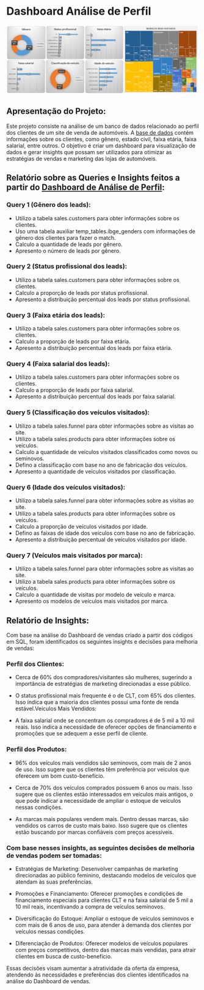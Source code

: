 # Dashboard Análise de Perfil
![Dashboard de Verdas](https://github.com/waltercrastobr/Dashboard-Analise-Perfil/blob/main/dashboard_analise_perfil.PNG)

## Apresentação do Projeto:

Este projeto consiste na análise de um banco de dados relacionado ao perfil dos clientes de um site de venda de automóveis. A [base de dados](https://github.com/waltercrastobr/Dashboard-Analise-Perfil/blob/main/banco_de_dados.sql) contém informações sobre os clientes, como gênero, estado civil, faixa etária, faixa salarial, entre outros. O objetivo é criar um dashboard para visualização de dados e gerar insights que possam ser utilizados para otimizar as estratégias de vendas e marketing das lojas de automóveis.

## Relatório sobre as Queries e Insights feitos a partir do [Dashboard de Análise de Perfil](https://github.com/waltercrastobr/Dashboard-Analise-Perfil/blob/main/Projeto%20An%C3%A1lise%20de%20Perfil.xlsx):

### Query 1 (Gênero dos leads):

- Utilizo a tabela sales.customers para obter informações sobre os clientes.
- Uso uma tabela auxiliar temp_tables.ibge_genders com informações de gênero dos clientes para fazer o match.
- Calculo a quantidade de leads por gênero.
- Apresento o número de leads por gênero.

### Query 2 (Status profissional dos leads):

- Utilizo a tabela sales.customers para obter informações sobre os clientes.
- Calculo a proporção de leads por status profissional.
- Apresento a distribuição percentual dos leads por status profissional.

### Query 3 (Faixa etária dos leads):

- Utilizo a tabela sales.customers para obter informações sobre os clientes.
- Calculo a proporção de leads por faixa etária.
- Apresento a distribuição percentual dos leads por faixa etária.

### Query 4 (Faixa salarial dos leads):

- Utilizo a tabela sales.customers para obter informações sobre os clientes.
- Calculo a proporção de leads por faixa salarial.
- Apresento a distribuição percentual dos leads por faixa salarial.

### Query 5 (Classificação dos veículos visitados):

- Utilizo a tabela sales.funnel para obter informações sobre as visitas ao site.
- Utilizo a tabela sales.products para obter informações sobre os veículos.
- Calculo a quantidade de veículos visitados classificados como novos ou seminovos.
- Defino a classificação com base no ano de fabricação dos veículos.
- Apresento a quantidade de veículos visitados por classificação.

### Query 6 (Idade dos veículos visitados):

- Utilizo a tabela sales.funnel para obter informações sobre as visitas ao site.
- Utilizo a tabela sales.products para obter informações sobre os veículos.
- Calculo a proporção de veículos visitados por idade.
- Defino as faixas de idade dos veículos com base no ano de fabricação.
- Apresento a distribuição percentual de veículos visitados por idade.

### Query 7 (Veículos mais visitados por marca):

- Utilizo a tabela sales.funnel para obter informações sobre as visitas ao site.
- Utilizo a tabela sales.products para obter informações sobre os veículos.
- Calculo a quantidade de visitas por modelo de veículo e marca.
- Apresento os modelos de veículos mais visitados por marca.

## Relatório de Insights:


Com base na análise do Dashboard de vendas criado a partir dos códigos em SQL, foram identificados os seguintes insights e decisões para melhoria de vendas:

### Perfil dos Clientes:

-  Cerca de 60% dos compradores/visitantes são mulheres, sugerindo a importância de estratégias de marketing direcionadas a esse público.

-  O status profissional mais frequente é o de CLT, com 65% dos clientes. Isso indica que a maioria dos clientes possui uma fonte de renda estável.Veículos Mais Vendidos:

- A faixa salarial onde se concentram os compradores é de 5 mil a 10 mil reais. Isso indica a necessidade de oferecer opções de financiamento e promoções que se adequem a esse perfil de cliente.

### Perfil dos Produtos:

- 96% dos veículos mais vendidos são seminovos, com mais de 2 anos de uso. Isso sugere que os clientes têm preferência por veículos que oferecem um bom custo-benefício.

- Cerca de 70% dos veículos comprados possuem 6 anos ou mais. Isso sugere que os clientes estão interessados em veículos mais antigos, o que pode indicar a necessidade de ampliar o estoque de veículos nessas condições.

- As marcas mais populares vendem mais. Dentro dessas marcas, são vendidos os carros de custo mais baixo. Isso sugere que os clientes estão buscando por marcas confiáveis com preços acessíveis.

### Com base nesses insights, as seguintes decisões de melhoria de vendas podem ser tomadas:

- Estratégias de Marketing: Desenvolver campanhas de marketing direcionadas ao público feminino, destacando modelos de veículos que atendam às suas preferências.

- Promoções e Financiamento: Oferecer promoções e condições de financiamento especiais para clientes CLT e na faixa salarial de 5 mil a 10 mil reais, incentivando a compra de veículos seminovos.

- Diversificação do Estoque: Ampliar o estoque de veículos seminovos e com mais de 6 anos de uso, para atender à demanda dos clientes por veículos nessas condições.

- Diferenciação de Produtos: Oferecer modelos de veículos populares com preços competitivos, dentro das marcas mais vendidas, para atrair clientes em busca de custo-benefício.

Essas decisões visam aumentar a atratividade da oferta da empresa, atendendo às necessidades e preferências dos clientes identificados na análise do Dashboard de vendas.
